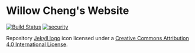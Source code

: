 # Willow Cheng's Website

[![Build Status](https://travis-ci.org/willowcheng/willowcheng.github.io.svg?branch=master)](https://travis-ci.org/willowcheng/willowcheng.github.io)
[![security](https://hakiri.io/github/willowcheng/willowcheng.github.io/master.svg)](https://hakiri.io/github/willowcheng/willowcheng.github.io/master)

Repository [Jekyll logo](https://github.com/jekyll/brand) icon licensed under a [Creative Commons Attribution 4.0 International License](http://choosealicense.com/licenses/cc-by-4.0/).
